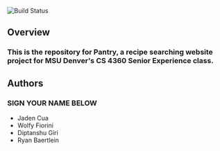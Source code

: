 ![Build Status](http://ec2-54-236-45-82.compute-1.amazonaws.com:8080/buildStatus/icon?job=Pantry+CI+CD)

## Overview ##
### This is the repository for Pantry, a recipe searching website project for MSU Denver's CS 4360 Senior Experience class.

## Authors ##
### SIGN YOUR NAME BELOW ##
- Jaden Cua
- Wolfy Fiorini
- Diptanshu Giri
- Ryan Baertlein
